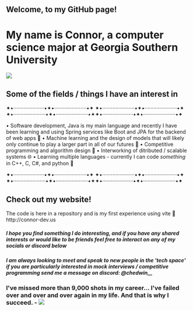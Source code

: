 ## Welcome, to my GitHub page! 
<h1>My name is Connor, a computer science major at Georgia Southern University</h1>
<img src=https://github.com/connorGS9/connorGS9/blob/main/Georgia%20Southern%20Drone%20GIF%20by%20Georgia%20Southern%20University%20-%20Auxiliary%20Services%20(1).gif/>

<h2>Some of the fields / things I have an interest in</h2>
✦•·····················•✦•······················•✦ ✦•······················•✦•······················•✦ ✦•······················•✦•······················•✦✦•·····················•✦•······················•✦ 

  • Software development, Java is my main language and recently I have been learning and using Spring services like Boot and JPA for the backend of web apps 🍵
  • Machine learning and the design of models that will likely only continue to play a larger part in all of our futures 🤖
  • Competitive programming and algorithm design 🏅
  • Interworking of ditributed / scalable systems 🌐
  • Learning multiple languages - currently I can code *something* in C++, C, C#, and python 🐍

  ✦•·····················•✦•······················•✦ ✦•······················•✦•······················•✦ ✦•······················•✦•······················•✦✦•·····················•✦•······················•✦ 

  <h2>Check out my website!</h2>
  <p>The code is here in a repository and is my first experience using vite 🙂
                         http://connor-dev.us
  </p>

  <h5>I hope you find something I do interesting, and if you have any shared interests or would like to be friends feel free to interact on any of my socials or discord below</h5>
  <h5>I am always looking to meet and speak to new people in the 'tech space' if you are particularly interested in mock interviews / competitive programming send me a message on discord: @chedwin__ </h5>


<h3>I've missed more than 9,000 shots in my career... I've failed over and over and over again in my life. And that is why I succeed. - 
<img src=https://media2.giphy.com/media/v1.Y2lkPTc5MGI3NjExNnUxMGpqczc0N216MGZyYmwzZ21lYXFxeWlhZml5NWJ0ZjhlanMyMyZlcD12MV9pbnRlcm5hbF9naWZfYnlfaWQmY3Q9Zw/fT1KbPjFUp77rN5VwD/giphy.gif />
</h3>





